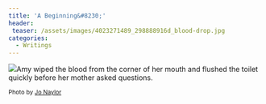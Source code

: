 ```yaml
---
title: 'A Beginning&#8230;'
header:
 teaser: /assets/images/4023271489_298888916d_blood-drop.jpg
categories:
  - Writings
---
```

<img src="https://douglangille.github.io/assets/images/4023271489_298888916d_blood-drop.jpg">Amy wiped the blood from the corner of her mouth and flushed the toilet quickly before her mother asked questions.

<small>Photo by <a href="http://www.flickr.com/photos/11598937@N08/4023271489">Jo Naylor</a></small>
